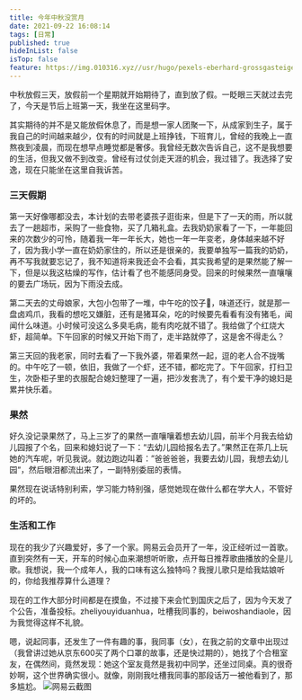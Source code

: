 ```yaml
---
title: 今年中秋没赏月
date: 2021-09-22 16:08:14
tags: [日常]
published: true
hideInList: false
isTop: false
feature: https://img.010316.xyz//usr/hugo/pexels-eberhard-grossgasteiger-1428277.jpg
---
```

中秋放假三天，放假前一个星期就开始期待了，直到放了假。一眨眼三天就过去完了，今天是节后上班第一天，我坐在这里码字。

其实期待的并不是又能放假休息了，而是想一家人团聚一下，从成家到生子，属于我自己的时间越来越少，仅有的时间就是上班挣钱，下班育儿，曾经的我晚上一直熬夜到凌晨，而现在想早点睡觉都是奢侈。我曾经无数次告诉自己，这不是我想要的生活，但我又做不到改变。曾经有过仗剑走天涯的机会，我过错了。我选择了安逸，现在只能坐在这里自我诉苦。

### 三天假期

第一天好像哪都没去，本计划的去带老婆孩子逛街来，但是下了一天的雨，所以就去了一趟超市，采购了一些食物，买了几箱礼盒。去我奶奶家看了一下，一年能回来的次数少的可怜，随着我一年一年长大，她也一年一年变老，身体越来越不好了，因为我小学一直在奶奶家住的，所以还是很亲的，我要单独写一篇我的奶奶，再不写我就要忘记了，我不知道将来我还会不会看，其实我希望的是果然能了解一下，但是以我这枯燥的写作，估计看了也不能感同身受。回来的时候果然一直嚷嚷的要去广场玩，因为下雨没去成。

第二天去的丈母娘家，大包小包带了一堆，中午吃的饺子🥟，味道还行，就是那一盘卤鸡爪，我看的想吃又嫌脏，还有是猪耳朵，吃的时候要先看看有没有猪毛，闻闻什么味道。小时候可没这么多臭毛病，能有肉吃就不错了。我给做了个红烧大虾，超简单。下午回家的时候又开始下雨了，走半路就停了，这是舍不得走么？

第三天回的我老家，同时去看了一下我外婆，带着果然一起，逗的老人合不拢嘴的。中午吃了一顿，依旧，我做了一个虾，还不错，都吃完了。下午回家，打扫卫生，次卧柜子里的衣服配合媳妇整理了一遍，把沙发套洗了，有个爱干净的媳妇是累并快乐着。

### 果然

好久没记录果然了，马上三岁了的果然一直嚷嚷着想去幼儿园，前半个月我去给幼儿园报了个名，回来和媳妇说了一下：“去幼儿园给报名去了。”果然正在茶几上玩她的汽车呢，听见我说。就边跑边叫着：”爸爸爸爸，我要去幼儿园，我想去幼儿园“，然后眼泪都流出来了，一副特别委屈的表情。

果然现在说话特别利索，学习能力特别强，感觉她现在做什么都在学大人，不管好的坏的。

### 生活和工作

现在的我少了兴趣爱好，多了一个家。网易云会员开了一年，没正经听过一首歌。直到突然有一天，开车的时候心血来潮想听听歌，点开每日推荐歌曲播放的全是儿歌。我想说，我一个成年人，我的口味有这么独特吗？我搜儿歌只是给我姑娘听的，你给我推荐算什么道理？

现在的工作大部分时间都是在摸鱼，不过接下来会忙到国庆之后了，因为今天发了个公告，准备投标。zheliyouyiduanhua，吐槽我同事的，beiwoshandiaole，因为我觉得这样不礼貌。

嗯，说起同事，还发生了一件有趣的事，我同事（女），在我之前的文章中出现过（我曾讲过她从京东600买了两个口罩的故事，还是快过期的），她找了个合租室友，在偶然间，竟然发现：她这个室友竟然是我初中同学，还坐过同桌。真的很奇妙啊，这个世界确实很小。就像，刚刚我吐槽我同事的那段话万一被他看到了，那多尴尬。
![网易云截图](https://img.010316.xyz//usr/hugo/image-20210922155106131.png)